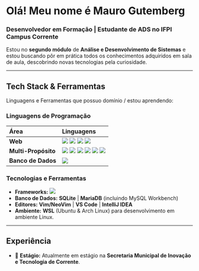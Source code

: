# Olá! Meu nome é Mauro Gutemberg

### Desenvolvedor em Formação | Estudante de ADS no IFPI Campus Corrente

Estou no **segundo módulo** de **Análise e Desenvolvimento de Sistemas** e estou buscando pôr em prática todos os conhecimentos adquiridos em sala de aula, descobrindo novas tecnologias pela curiosidade.

---

## Tech Stack & Ferramentas

Linguagens e Ferramentas que possuo domínio / estou aprendendo:

### Linguagens de Programação
| Área | Linguagens |
| :--- | :--- |
| **Web** | <img src="https://img.shields.io/badge/HTML5-E34F26?style=flat-square&logo=html5&logoColor=white"> <img src="https://img.shields.io/badge/CSS3-1572B6?style=flat-square&logo=css3&logoColor=white"> <img src="https://img.shields.io/badge/JavaScript-F7DF1E?style=flat-square&logo=javascript&logoColor=black"> <img src="https://img.shields.io/badge/PHP-777BB4?style=flat-square&logo=php&logoColor=white"> |
| **Multi-Propósito** | <img src="https://img.shields.io/badge/Python-3776AB?style=flat-square&logo=python&logoColor=white"> <img src="https://img.shields.io/badge/Java-007396?style=flat-square&logo=java&logoColor=white"> <img src="https://img.shields.io/badge/C-A8B9CC?style=flat-square&logo=c&logoColor=black"> <img src="https://img.shields.io/badge/Rust-000000?style=flat-square&logo=rust&logoColor=white"> <img src="https://img.shields.io/badge/Lua-2C2D72?style=flat-square&logo=lua&logoColor=white"> <img src="https://img.shields.io/badge/Bash-4EAA25?style=flat-square&logo=gnu-bash&logoColor=white">|
| **Banco de Dados** | <img src="https://img.shields.io/badge/SQL-4479A1?style=flat-square&logo=mysql&logoColor=white"> |

### Tecnologias e Ferramentas
- **Frameworks:** <img src="https://img.shields.io/badge/Django-092E20?style=flat-square&logo=django&logoColor=white">
- **Banco de Dados:** **SQLite** | **MariaDB** (incluindo MySQL Workbench)
- **Editores:** **Vim/NeoVim** | **VS Code** | **IntelliJ IDEA**
- **Ambiente:** **WSL** (Ubuntu & Arch Linux) para desenvolvimento em ambiente Linux.

---

## Experiência

- 🔭 **Estágio:** Atualmente em estágio na **Secretaria Municipal de Inovação e Tecnologia de Corrente**.
